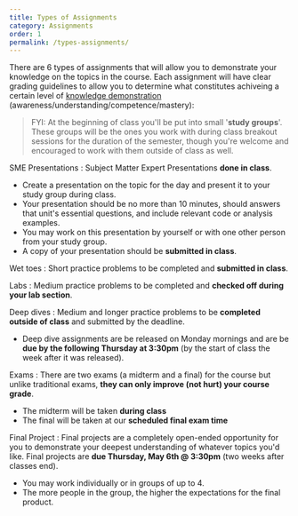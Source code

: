```yaml
---
title: Types of Assignments
category: Assignments
order: 1
permalink: /types-assignments/
---
```

There are 6 types of assignments that will allow you to demonstrate your knowledge on the topics in the course. Each assignment will have clear grading guidelines to allow you to determine what constitutes achiveing a certain level of [knowledge demonstration](/grading#knowledge-levels) (awareness/understanding/competence/mastery):

> FYI: At the beginning of class you'll be put into small '**study groups**'. These groups will be the ones you work with during class breakout sessions for the duration of the semester, though you're welcome and encouraged to work with them outside of class as well.

SME Presentations
: Subject Matter Expert Presentations **done in class**.
- Create a presentation on the topic for the day and present it to your study group during class. 
- Your presentation should be no more than 10 minutes, should answers that unit's essential questions, and include relevant code or analysis examples.
- You may work on this presentation by yourself or with one other person from your study group.
- A copy of your presentation should be **submitted in class**.

Wet toes
: Short practice problems to be completed and **submitted in class**.

Labs
: Medium practice problems to be completed and **checked off during your lab section**.

Deep dives
: Medium and longer practice problems to be **completed outside of class** and submitted by the deadline.
- Deep dive assignments are be released on Monday mornings and are be **due by the following Thursday at 3:30pm** (by the start of class the week after it was released).

Exams
: There are two exams (a midterm and a final) for the course but unlike traditional exams, **they can only improve (not hurt) your course grade**.
- The midterm will be taken **during class** 
- The final will be taken at our **scheduled final exam time**

Final Project
: Final projects are a completely open-ended opportunity for you to demonstrate your deepest understanding of whatever topics you'd like. Final projects are **due Thursday, May 6th @ 3:30pm** (two weeks after classes end).
- You may work individually or in groups of up to 4.
- The more people in the group, the higher the expectations for the final product. 